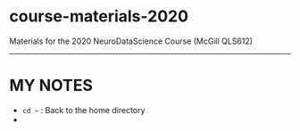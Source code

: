 # course-materials-2020
Materials for the 2020 NeuroDataScience Course (McGill QLS612)

***

# MY NOTES 

- `cd ~` : Back to the home directory
- 
